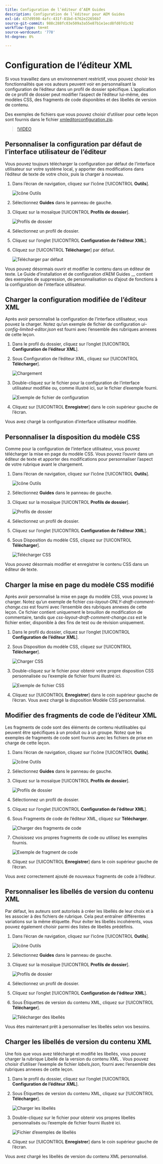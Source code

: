```yaml
---
title: Configuration de l’éditeur d’AEM Guides
description: Configuration de l’éditeur pour AEM Guides
exl-id: 437d9598-4afc-431f-81bd-6762e22656b7
source-git-commit: 988c288fc03e509a3a55e87b1e1ecd8fd07d1c92
workflow-type: tm+mt
source-wordcount: '778'
ht-degree: 0%

---
```


# Configuration de l’éditeur XML

Si vous travaillez dans un environnement restrictif, vous pouvez choisir les fonctionnalités que vos auteurs peuvent voir en personnalisant la configuration de l’éditeur dans un profil de dossier spécifique. L’application de ce profil de dossier peut modifier l’aspect de l’éditeur lui-même, des modèles CSS, des fragments de code disponibles et des libellés de version de contenu.

Des exemples de fichiers que vous pouvez choisir d’utiliser pour cette leçon sont fournis dans le fichier [xmleditorconfiguration.zip](assets/xmleditorconfiguration.zip).

>[!VIDEO](https://video.tv.adobe.com/v/342762?quality=12&learn=on)

## Personnaliser la configuration par défaut de l’interface utilisateur de l’éditeur

Vous pouvez toujours télécharger la configuration par défaut de l’interface utilisateur sur votre système local, y apporter des modifications dans l’éditeur de texte de votre choix, puis la charger à nouveau.

1. Dans l’écran de navigation, cliquez sur l’icône [!UICONTROL **Outils**].

   ![ Icône Outils ](images/reuse/tools-icon.png)

1. Sélectionnez **Guides** dans le panneau de gauche.

1. Cliquez sur la mosaïque [!UICONTROL **Profils de dossier**].

   ![Profils de dossier](images/reuse/folder-profiles-tile.png)

1. Sélectionnez un profil de dossier.

1. Cliquez sur l’onglet [!UICONTROL **Configuration de l’éditeur XML**].

1. Cliquez sur [!UICONTROL **Télécharger**] par défaut.

   ![Télécharger par défaut](images/lesson-4/download-default.png)

Vous pouvez désormais ouvrir et modifier le contenu dans un éditeur de texte. Le Guide d’installation et de configuration d’AEM Guides __ contient des exemples de suppression, de personnalisation ou d’ajout de fonctions à la configuration de l’interface utilisateur.

## Charger la configuration modifiée de l’éditeur XML

Après avoir personnalisé la configuration de l’interface utilisateur, vous pouvez la charger. Notez qu’un exemple de fichier de configuration _ui-config-limited-editor.json_ est fourni avec l’ensemble des rubriques annexes de cette leçon.

1. Dans le profil du dossier, cliquez sur l’onglet [!UICONTROL **Configuration de l’éditeur XML**].

1. Sous Configuration de l’éditeur XML, cliquez sur [!UICONTROL **Télécharger**].

   ![Chargement](images/lesson-4/upload.png)

1. Double-cliquez sur le fichier pour la configuration de l’interface utilisateur modifiée ou, comme illustré ici, sur le fichier d’exemple fourni.

   ![Exemple de fichier de configuration](images/lesson-4/sample-config-file.png)

1. Cliquez sur [!UICONTROL **Enregistrer**] dans le coin supérieur gauche de l’écran.

Vous avez chargé la configuration d’interface utilisateur modifiée.

## Personnaliser la disposition du modèle CSS

Comme pour la configuration de l’interface utilisateur, vous pouvez télécharger la mise en page du modèle CSS. Vous pouvez l’ouvrir dans un éditeur de texte et apporter des modifications pour personnaliser l’aspect de votre rubrique avant le chargement.

1. Dans l’écran de navigation, cliquez sur l’icône [!UICONTROL **Outils**].

   ![ Icône Outils ](images/reuse/tools-icon.png)

1. Sélectionnez **Guides** dans le panneau de gauche.

1. Cliquez sur la mosaïque [!UICONTROL **Profils de dossier**].

   ![Profils de dossier](images/reuse/folder-profiles-tile.png)

1. Sélectionnez un profil de dossier.

1. Cliquez sur l’onglet [!UICONTROL **Configuration de l’éditeur XML**].

1. Sous Disposition du modèle CSS, cliquez sur [!UICONTROL **Télécharger**].

   ![Télécharger CSS](images/lesson-4/download-css.png)

Vous pouvez désormais modifier et enregistrer le contenu CSS dans un éditeur de texte.

## Charger la mise en page du modèle CSS modifié

Après avoir personnalisé la mise en page du modèle CSS, vous pouvez la charger. Notez qu’un exemple de fichier _css-layout-ONLY-draft-comment-change.css_ est fourni avec l’ensemble des rubriques annexes de cette leçon. Ce fichier contient uniquement le brouillon de modification de commentaire, tandis que _css-layout-draft-comment-change.css_ est le fichier entier, disponible à des fins de test ou de révision uniquement.

1. Dans le profil du dossier, cliquez sur l’onglet [!UICONTROL **Configuration de l’éditeur XML**].

1. Sous Disposition du modèle CSS, cliquez sur [!UICONTROL **Télécharger**].

   ![Charger CSS](images/lesson-4/upload-css.png)

1. Double-cliquez sur le fichier pour obtenir votre propre disposition CSS personnalisée ou l’exemple de fichier fourni illustré ici.

   ![Exemple de fichier CSS](images/lesson-4/sample-css-file.png)

1. Cliquez sur [!UICONTROL **Enregistrer**] dans le coin supérieur gauche de l’écran.
Vous avez chargé la disposition Modèle CSS personnalisé.

## Modifier des fragments de code de l’éditeur XML

Les fragments de code sont des éléments de contenu réutilisables qui peuvent être spécifiques à un produit ou à un groupe. Notez que les exemples de fragments de code sont fournis avec les fichiers de prise en charge de cette leçon.

1. Dans l’écran de navigation, cliquez sur l’icône [!UICONTROL **Outils**].

   ![ Icône Outils ](images/reuse/tools-icon.png)

1. Sélectionnez **Guides** dans le panneau de gauche.

1. Cliquez sur la mosaïque [!UICONTROL **Profils de dossier**].

   ![Profils de dossier](images/reuse/folder-profiles-tile.png)

1. Sélectionnez un profil de dossier.

1. Cliquez sur l’onglet [!UICONTROL **Configuration de l’éditeur XML**].

1. Sous Fragments de code de l’éditeur XML, cliquez sur **Télécharger**.

   ![Charger des fragments de code](images/lesson-4/upload-snippets.png)

1. Choisissez vos propres fragments de code ou utilisez les exemples fournis.

   ![Exemple de fragment de code](images/lesson-4/sample-snippet.png)

1. Cliquez sur [!UICONTROL **Enregistrer**] dans le coin supérieur gauche de l’écran.

Vous avez correctement ajouté de nouveaux fragments de code à l’éditeur.

## Personnaliser les libellés de version du contenu XML

Par défaut, les auteurs sont autorisés à créer les libellés de leur choix et à les associer à des fichiers de rubrique. Cela peut entraîner différentes variations sur la même étiquette. Pour éviter les libellés incohérents, vous pouvez également choisir parmi des listes de libellés prédéfinis.

1. Dans l’écran de navigation, cliquez sur l’icône [!UICONTROL **Outils**].

   ![ Icône Outils ](images/reuse/tools-icon.png)

1. Sélectionnez **Guides** dans le panneau de gauche.

1. Cliquez sur la mosaïque [!UICONTROL **Profils de dossier**].

   ![Profils de dossier](images/reuse/folder-profiles-tile.png)

1. Sélectionnez un profil de dossier.

1. Cliquez sur l’onglet [!UICONTROL **Configuration de l’éditeur XML**].

1. Sous Étiquettes de version du contenu XML, cliquez sur [!UICONTROL **Télécharger**].

   ![Télécharger des libellés](images/lesson-4/download-labels.png)

Vous êtes maintenant prêt à personnaliser les libellés selon vos besoins.

## Charger les libellés de version du contenu XML

Une fois que vous avez téléchargé et modifié les libellés, vous pouvez charger la rubrique Libellé de la version du contenu XML . Vous pouvez choisir d’utiliser l’exemple de fichier _labels.json_, fourni avec l’ensemble des rubriques annexes de cette leçon.

1. Dans le profil du dossier, cliquez sur l’onglet [!UICONTROL **Configuration de l’éditeur XML**].

1. Sous Étiquettes de version du contenu XML, cliquez sur [!UICONTROL **Télécharger**].

   ![Charger les libellés](images/lesson-4/upload-labels.png)

1. Double-cliquez sur le fichier pour obtenir vos propres libellés personnalisés ou l’exemple de fichier fourni illustré ici.

   ![Fichier d’exemples de libellés](images/lesson-4/sample-labels-file.png)

1. Cliquez sur [!UICONTROL **Enregistrer**] dans le coin supérieur gauche de l’écran.

Vous avez chargé les libellés de version du contenu XML personnalisé.
